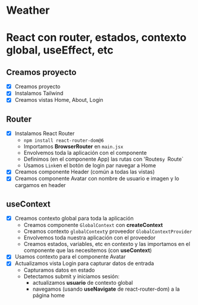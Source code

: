 # Weather 
# React con router, estados, contexto global, useEffect, etc
## Creamos proyecto
- [x] Creamos proyecto
- [x] Instalamos Tailwind
- [x] Creamos vistas Home, About, Login
## Router
- [x] Instalamos React Router
   - `npm install react-router-dom@6`
   - Importamos **BrowserRouter** en `main.jsx`
   - Envolvemos toda la aplicación con el componente
   - Definimos (en el componente App) las rutas con 'Routes`y `Route`
   - Usamos `Link`en el botón de login par navegar a Home
- [x] Creamos componente Header (común a todas las vistas)
- [x] Creamos componente Avatar con nombre de usuario e imagen y lo cargamos en header
## useContext
- [x] Creamos contexto global para toda la aplicación
    - Creamos componente `GlobalContext` con **createContext**
    - Creamos contexto `globalContext`y proveedor `GlobalContextProvider`
    - Envolvemos toda nuestra aplicación con el proveedor
    - Creamos estados, variables, etc en contexto y las importamos en el componente que las necesitemos (con **useContext**)
- [x] Usamos contexto para el componente Avatar
- [x] Actualizamos vista Login para capturar datos de entrada
  - Capturamos datos en estado 
  - Detectamos submit y iniciamos sesión: 
    - actualizamos **usuario** de contexto global
    - navegamos (usando **useNavigate** de react-router-dom) a la página home

